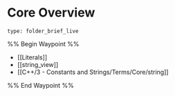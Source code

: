 # Core Overview
 
```ccard
type: folder_brief_live
```
 
%% Begin Waypoint %%
- [[Literals]]
- [[string_view]]
- [[C++/3 - Constants and Strings/Terms/Core/string]]

%% End Waypoint %%